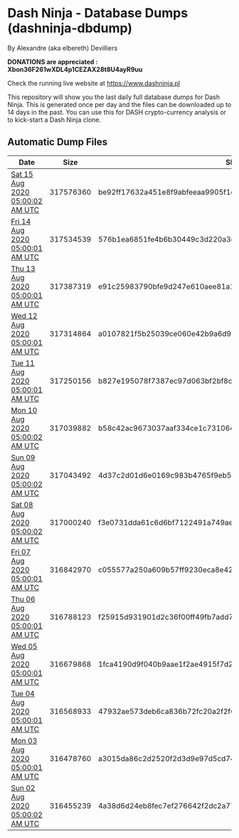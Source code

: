 # Dash Ninja - Database Dumps (dashninja-dbdump)
By Alexandre (aka elbereth) Devilliers

**DONATIONS are appreciated : Xbon36F261wXDL4p1CEZAX28t8U4ayR9uu**

Check the running live website at https://www.dashninja.pl

This repository will show you the last daily full database dumps for Dash Ninja. This is generated once per day and the files can be downloaded up to 14 days in the past.
You can use this for DASH crypto-currency analysis or to kick-start a Dash Ninja clone.


## Automatic Dump Files
| Date | Size | SHA256 |
|--|--|--|
| [Sat 15 Aug 2020 05:00:02 AM UTC](https://transfer.sh/Oxdcm/dashninja-dbdump-20200815070002.tar.bz2) | 317576360 | be92ff17632a451e8f9abfeeaa9905f1d2219deba275087c2b13f011a0b9029d | 
| [Fri 14 Aug 2020 05:00:01 AM UTC]() | 317534539 | 576b1ea6851fe4b6b30449c3d220a3d6fdac44d41ad7a53b109d7198182c4427 | 
| [Thu 13 Aug 2020 05:00:01 AM UTC]() | 317387319 | e91c25983790bfe9d247e610aee81a183f9723f1f873e6d13626604e4c73bb3f | 
| [Wed 12 Aug 2020 05:00:01 AM UTC](https://transfer.sh/eIoBO/dashninja-dbdump-20200812070001.tar.bz2) | 317314864 | a0107821f5b25039ce060e42b9a6d9e7b52ac17275adc0dc4742889f6aaa0d26 | 
| [Tue 11 Aug 2020 05:00:01 AM UTC]() | 317250156 | b827e195078f7387ec97d063bf2bf8c48df188dafab18a569f194c3c6267a837 | 
| [Mon 10 Aug 2020 05:00:02 AM UTC](https://transfer.sh/q2R56/dashninja-dbdump-20200810070002.tar.bz2) | 317039882 | b58c42ac9673037aaf334ce1c7310641ee3bb460a698841ec8aece17679051c8 | 
| [Sun 09 Aug 2020 05:00:02 AM UTC]() | 317043492 | 4d37c2d01d6e0169c983b4765f9eb52b77b971b3c8e1be82ddf822bb0869781a | 
| [Sat 08 Aug 2020 05:00:02 AM UTC]() | 317000240 | f3e0731dda61c6d6bf7122491a749ae6b40b03835523f1e0fd0233c322e12e54 | 
| [Fri 07 Aug 2020 05:00:01 AM UTC]() | 316842970 | c055577a250a609b57ff9230eca8e4221cc8cad24b94184c67808e7e1df092c4 | 
| [Thu 06 Aug 2020 05:00:01 AM UTC](https://transfer.sh/Yixsf/dashninja-dbdump-20200806070001.tar.bz2) | 316788123 | f25915d931901d2c36f00ff49fb7add724cf38b2d7d74c358a6b98a9017a8f41 | 
| [Wed 05 Aug 2020 05:00:01 AM UTC]() | 316679868 | 1fca4190d9f040b9aae1f2ae4915f7d283cebd9ad1de8c837f462ff8eb80d680 | 
| [Tue 04 Aug 2020 05:00:01 AM UTC]() | 316568933 | 47932ae573deb6ca836b72fc20a2f2f6f39ec77b8f51635d2ad95794ea3226fe | 
| [Mon 03 Aug 2020 05:00:01 AM UTC]() | 316478760 | a3015da86c2d2520f2d3d9e97d5cd74c1baad51d2c9c1532727c67e45586db68 | 
| [Sun 02 Aug 2020 05:00:02 AM UTC]() | 316455239 | 4a38d6d24eb8fec7ef276642f2dc2a77a9f08fa6c334c175a5ef57d799500547 | 
